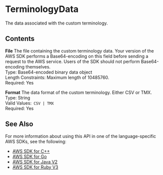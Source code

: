 # TerminologyData<a name="API_TerminologyData"></a>

The data associated with the custom terminology\.

## Contents<a name="API_TerminologyData_Contents"></a>

 **File**   <a name="Translate-Type-TerminologyData-File"></a>
The file containing the custom terminology data\. Your version of the AWS SDK performs a Base64\-encoding on this field before sending a request to the AWS service\. Users of the SDK should not perform Base64\-encoding themselves\.  
Type: Base64\-encoded binary data object  
Length Constraints: Maximum length of 10485760\.  
Required: Yes

 **Format**   <a name="Translate-Type-TerminologyData-Format"></a>
The data format of the custom terminology\. Either CSV or TMX\.  
Type: String  
Valid Values:` CSV | TMX`   
Required: Yes

## See Also<a name="API_TerminologyData_SeeAlso"></a>

For more information about using this API in one of the language\-specific AWS SDKs, see the following:
+  [ AWS SDK for C\+\+](https://docs.aws.amazon.com/goto/SdkForCpp/translate-2017-07-01/TerminologyData) 
+  [ AWS SDK for Go](https://docs.aws.amazon.com/goto/SdkForGoV1/translate-2017-07-01/TerminologyData) 
+  [ AWS SDK for Java V2](https://docs.aws.amazon.com/goto/SdkForJavaV2/translate-2017-07-01/TerminologyData) 
+  [ AWS SDK for Ruby V3](https://docs.aws.amazon.com/goto/SdkForRubyV3/translate-2017-07-01/TerminologyData) 